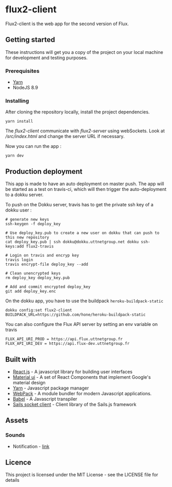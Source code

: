 # flux2-client

Flux2-client is the web app for the second version of Flux.

## Getting started

These instructions will get you a copy of the project on your local machine for development and testing purposes.

### Prerequisites

* [Yarn](https://yarnpkg.com/lang/en/docs/install/)
* NodeJS 8.9

### Installing

After cloning the repository locally, install the project dependencies.

```
yarn install
```

The *flux2-client* communicate with *flux2-server* using webSockets.
Look at */src/index.html* and change the server URL if necessary.

Now you can run the app :

```
yarn dev
```

## Production deployment
This app is made to have an auto deployment on master push. The app will be started as a test on travis-ci, which will then trigger the auto-deployment to a dokku server.

To push on the Dokku server, travis has to get the private ssh key of a dokku user :

```
# generate new keys
ssh-keygen -f deploy_key

# Use deploy_key.pub to create a new user on dokku that can push to this new repository
cat deploy_key.pub | ssh dokku@dokku.uttnetgroup.net dokku ssh-keys:add flux2-travis

# Login on travis and encryp key
travis login
travis encrypt-file deploy_key --add

# Clean unencrypted keys
rm deploy_key deploy_key.pub

# Add and commit encrypted deploy_key
git add deploy_key.enc
```

On the dokku app, you have to use the buildpack `heroku-buildpack-static`

```
dokku config:set flux2-client BUILDPACK_URL=https://github.com/hone/heroku-buildpack-static
```

You can also configure the Flux API server by setting an env variable on travis
```
FLUX_API_URI_PROD = https://api.flux.uttnetgroup.fr
FLUX_API_URI_DEV = https://api.flux-dev.uttnetgroup.fr
```

## Built with

- [React.js](https://facebook.github.io/react/) - A javascript library for building user interfaces
- [Material ui](https://material-ui-1dab0.firebaseapp.com/#/layout/responsive-ui) - A set of React Components that implement Google's material design
- [Yarn](https://yarnpkg.com/) - Javascript package manager
- [WebPack](https://webpack.js.org/concepts/) - A module bundler for modern Javascript applications.
- [Babel](https://babeljs.io/) - A Javascript transpiler
- [Sails socket client](http://sailsjs.com/documentation/reference/web-sockets/socket-client) - Client library of the Sails.js framework

## Assets

### Sounds

- Notification - [link](https://www.freesound.org/people/elmasmalo1/sounds/377017/)

## Licence

This project is licensed under the MIT License - see the LICENSE file for details
